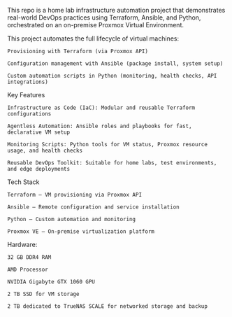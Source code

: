This repo is a home lab infrastructure automation project that demonstrates real-world DevOps practices using Terraform, Ansible, and Python, orchestrated on an on-premise Proxmox Virtual Environment.

This project automates the full lifecycle of virtual machines:

    Provisioning with Terraform (via Proxmox API)

    Configuration management with Ansible (package install, system setup)

    Custom automation scripts in Python (monitoring, health checks, API integrations)

Key Features

    Infrastructure as Code (IaC): Modular and reusable Terraform configurations

    Agentless Automation: Ansible roles and playbooks for fast, declarative VM setup

    Monitoring Scripts: Python tools for VM status, Proxmox resource usage, and health checks

    Reusable DevOps Toolkit: Suitable for home labs, test environments, and edge deployments

Tech Stack

    Terraform – VM provisioning via Proxmox API

    Ansible – Remote configuration and service installation

    Python – Custom automation and monitoring

    Proxmox VE – On-premise virtualization platform

Hardware:

    32 GB DDR4 RAM

    AMD Processor

    NVIDIA Gigabyte GTX 1060 GPU

    2 TB SSD for VM storage

    2 TB dedicated to TrueNAS SCALE for networked storage and backup
